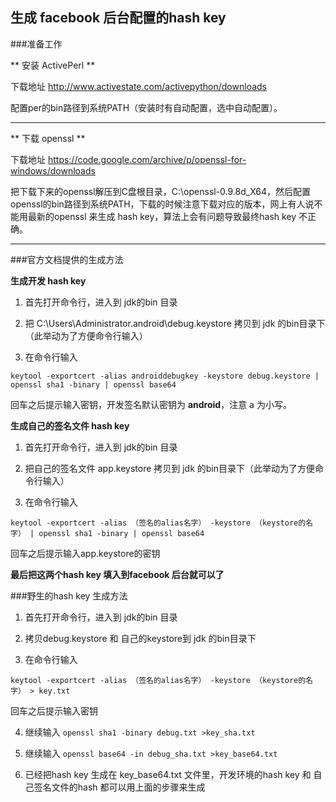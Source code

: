 
## 生成 facebook 后台配置的hash key

###准备工作

** 安装 ActivePerl **

下载地址 http://www.activestate.com/activepython/downloads

配置per的bin路径到系统PATH（安装时有自动配置，选中自动配置）。

------------


** 下载 openssl **

下载地址 https://code.google.com/archive/p/openssl-for-windows/downloads

把下载下来的openssl解压到C盘根目录，C:\openssl-0.9.8d_X64，然后配置openssl的bin路径到系统PATH，下载的时候注意下载对应的版本，网上有人说不能用最新的openssl 来生成 hash key，算法上会有问题导致最终hash key 不正确。

------------

###官方文档提供的生成方法

**生成开发 hash key**
1. 首先打开命令行，进入到 jdk的bin 目录

2. 把 C:\Users\Administrator\.android\debug.keystore 拷贝到 jdk 的bin目录下（此举动为了方便命令行输入）

3. 在命令行输入

 `keytool -exportcert -alias androiddebugkey -keystore debug.keystore | openssl sha1 -binary | openssl base64`

 回车之后提示输入密钥，开发签名默认密钥为 **android**，注意 a 为小写。

**生成自己的签名文件 hash key**

1. 首先打开命令行，进入到 jdk的bin 目录

2. 把自己的签名文件 app.keystore 拷贝到 jdk 的bin目录下（此举动为了方便命令行输入）

3. 在命令行输入

 `keytool -exportcert -alias （签名的alias名字） -keystore （keystore的名字） | openssl sha1 -binary | openssl base64`

 回车之后提示输入app.keystore的密钥

**最后把这两个hash key 填入到facebook 后台就可以了**

###野生的hash key 生成方法

1. 首先打开命令行，进入到 jdk的bin 目录

2. 拷贝debug.keystore 和 自己的keystore到 jdk 的bin目录下

3. 在命令行输入

 `keytool -exportcert -alias （签名的alias名字） -keystore （keystore的名字） > key.txt`

 回车之后提示输入密钥

4. 继续输入 `openssl sha1 -binary debug.txt >key_sha.txt`

5. 继续输入 `openssl base64 -in debug_sha.txt >key_base64.txt`

6. 已经把hash key 生成在 key_base64.txt 文件里，开发环境的hash key 和 自己签名文件的hash 都可以用上面的步骤来生成










